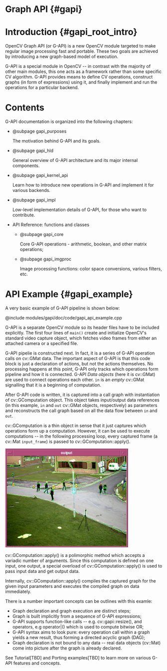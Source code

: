 # Graph API {#gapi}

# Introduction {#gapi_root_intro}

OpenCV Graph API (or G-API) is a new OpenCV module targeted to make
regular image processing fast and portable. These two goals are
achieved by introducing a new graph-based model of execution.

G-API is a special module in OpenCV -- in contrast with the majority
of other main modules, this one acts as a framework rather than some
specific CV algorithm. G-API provides means to define CV operations,
construct graphs (in form of expressions) using it, and finally
implement and run the operations for a particular backend.

# Contents

G-API documentation is organized into the following chapters:

- @subpage gapi_purposes

  The motivation behind G-API and its goals.

- @subpage gapi_hld

  General overview of G-API architecture and its major internal
  components.

- @subpage gapi_kernel_api

  Learn how to introduce new operations in G-API and implement it for
  various backends.

- @subpage gapi_impl

  Low-level implementation details of G-API, for those who want to
  contribute.

- API Reference: functions and classes

    - @subpage gapi_core

      Core G-API operations - arithmetic, boolean, and other matrix
      operations;

    - @subpage gapi_imgproc

      Image processing functions: color space conversions, various
      filters, etc.

# API Example {#gapi_example}

A very basic example of G-API pipeline is shown below:

@include modules/gapi/doc/code/gapi_api_example.cpp

<!-- TODO align this code with text using marks and itemized list -->

G-API is a separate OpenCV module so its header files have to be
included explicitly. The first four lines of `main()` create and
initialize OpenCV's standard video capture object, which fetches
video frames from either an attached camera or a specified file.

G-API pipelie is constructed next. In fact, it is a series of G-API
operation calls on cv::GMat data. The important aspect of G-API is
that this code block is just a declaration of actions, but not the
actions themselves. No processing happens at this point, G-API only
tracks which operations form pipeline and how it is connected. G-API
_Data objects_ (here it is cv::GMat) are used to connect operations
each other. `in` is an _empty_ cv::GMat signalling that it is a
beginning of computation.

After G-API code is written, it is captured into a call graph with
instantiation of cv::GComputation object. This object takes
input/output data references (in this example, `in` and `out`
cv::GMat objects, respectively) as parameters and reconstructs the
call graph based on all the data flow between `in` and `out`.

cv::GComputation is a thin object in sense that it just captures which
operations form up a computation. However, it can be used to execute
computations -- in the following processing loop, every captured frame (a
cv::Mat `input_frame`) is passed to cv::GComputation::apply().

![Example pipeline running on sample video 'vtest.avi'](pics/demo.jpg)

cv::GComputation::apply() is a polimorphic method which accepts a
variadic number of arguments. Since this computation is defined on one
input, one output, a special overload of cv::GComputation::apply() is
used to pass input data and get output data.

Internally, cv::GComputation::apply() compiles the captured graph for
the given input parameters and executes the compiled graph on data
immediately.

There is a number important concepts can be outlines with this examle:
* Graph declaration and graph execution are distinct steps;
* Graph is built implicitly from a sequence of G-API expressions;
* G-API supports function-like calls -- e.g. cv::gapi::resize(), and
  operators, e.g operator|() which is used to compute bitwise OR;
* G-API syntax aims to look pure: every operation call within a graph
  yields a new result, thus forming a directed acyclic graph (DAG);
* Graph declaration is not bound to any data -- real data objects
  (cv::Mat) come into picture after the graph is already declared.

<!-- FIXME: The above operator|() link links to MatExpr not GAPI -->

See Tutorial[TBD] and Porting examples[TBD] to learn more on various
G-API features and concepts.

<!-- TODO Add chapter on declaration, compilation, execution -->
